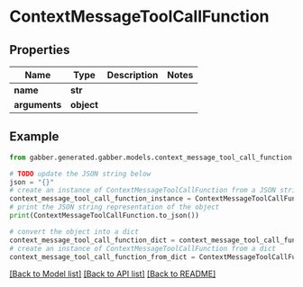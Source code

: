 # ContextMessageToolCallFunction


## Properties

Name | Type | Description | Notes
------------ | ------------- | ------------- | -------------
**name** | **str** |  | 
**arguments** | **object** |  | 

## Example

```python
from gabber.generated.gabber.models.context_message_tool_call_function import ContextMessageToolCallFunction

# TODO update the JSON string below
json = "{}"
# create an instance of ContextMessageToolCallFunction from a JSON string
context_message_tool_call_function_instance = ContextMessageToolCallFunction.from_json(json)
# print the JSON string representation of the object
print(ContextMessageToolCallFunction.to_json())

# convert the object into a dict
context_message_tool_call_function_dict = context_message_tool_call_function_instance.to_dict()
# create an instance of ContextMessageToolCallFunction from a dict
context_message_tool_call_function_from_dict = ContextMessageToolCallFunction.from_dict(context_message_tool_call_function_dict)
```
[[Back to Model list]](../README.md#documentation-for-models) [[Back to API list]](../README.md#documentation-for-api-endpoints) [[Back to README]](../README.md)



